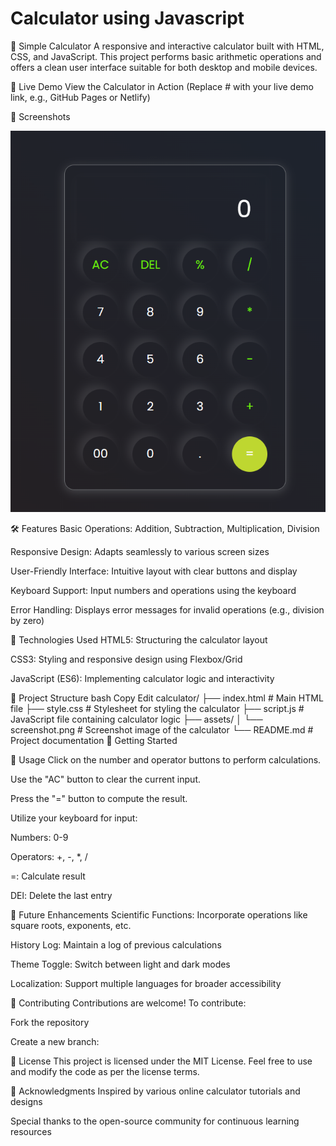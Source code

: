 # Calculator using Javascript
🧮 Simple Calculator
A responsive and interactive calculator built with HTML, CSS, and JavaScript. This project performs basic arithmetic operations and offers a clean user interface suitable for both desktop and mobile devices.

🚀 Live Demo
View the Calculator in Action
(Replace # with your live demo link, e.g., GitHub Pages or Netlify)

📸 Screenshots

![screen-shot](https://github.com/Saikatrock/Calculator/blob/126629de61389f35a60cae469c783fc8bd1e201a/Screenshot%202025-06-23%20133953.png)


🛠️ Features
Basic Operations: Addition, Subtraction, Multiplication, Division

Responsive Design: Adapts seamlessly to various screen sizes

User-Friendly Interface: Intuitive layout with clear buttons and display

Keyboard Support: Input numbers and operations using the keyboard

Error Handling: Displays error messages for invalid operations (e.g., division by zero)

🧰 Technologies Used
HTML5: Structuring the calculator layout

CSS3: Styling and responsive design using Flexbox/Grid

JavaScript (ES6): Implementing calculator logic and interactivity

📂 Project Structure
bash
Copy
Edit
calculator/
├── index.html       # Main HTML file
├── style.css        # Stylesheet for styling the calculator
├── script.js        # JavaScript file containing calculator logic
├── assets/
│   └── screenshot.png  # Screenshot image of the calculator
└── README.md        # Project documentation
🚀 Getting Started


🎯 Usage
Click on the number and operator buttons to perform calculations.

Use the "AC" button to clear the current input.

Press the "=" button to compute the result.

Utilize your keyboard for input:

Numbers: 0-9

Operators: +, -, *, /

=: Calculate result

DEl: Delete the last entry

🧩 Future Enhancements
Scientific Functions: Incorporate operations like square roots, exponents, etc.

History Log: Maintain a log of previous calculations

Theme Toggle: Switch between light and dark modes

Localization: Support multiple languages for broader accessibility

🤝 Contributing
Contributions are welcome! To contribute:

Fork the repository

Create a new branch:


📝 License
This project is licensed under the MIT License.
Feel free to use and modify the code as per the license terms.

🙌 Acknowledgments
Inspired by various online calculator tutorials and designs

Special thanks to the open-source community for continuous learning resources


